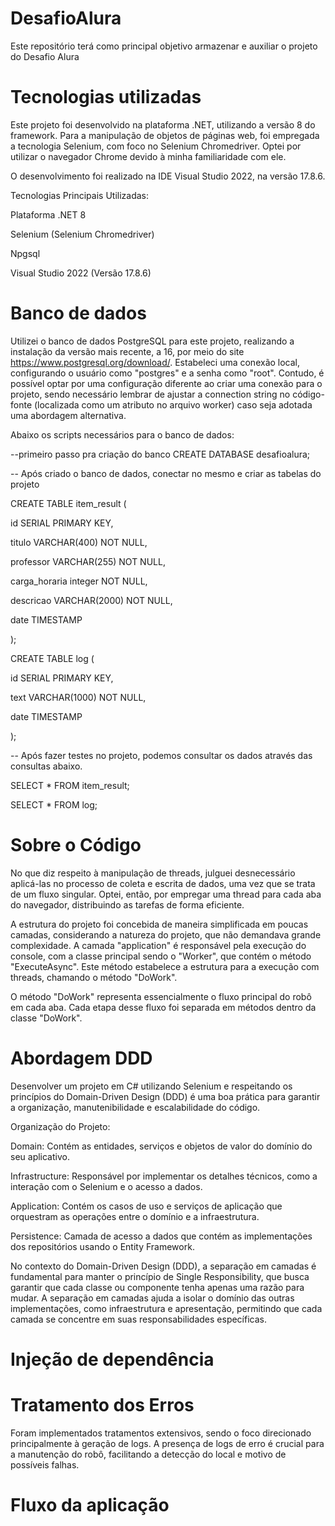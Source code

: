 # DesafioAlura
Este repositório terá como principal objetivo armazenar e auxiliar o projeto do Desafio Alura

# Tecnologias utilizadas
Este projeto foi desenvolvido na plataforma .NET, utilizando a versão 8 do framework. Para a manipulação de objetos de páginas web, foi empregada a tecnologia Selenium, com foco no Selenium Chromedriver. Optei por utilizar o navegador Chrome devido à minha familiaridade com ele.


O desenvolvimento foi realizado na IDE Visual Studio 2022, na versão 17.8.6.

Tecnologias Principais Utilizadas:

Plataforma .NET 8

Selenium (Selenium Chromedriver)

Npgsql

Visual Studio 2022 (Versão 17.8.6)

# Banco de dados

Utilizei o banco de dados PostgreSQL para este projeto, realizando a instalação da versão 
mais recente, a 16, por meio do site https://www.postgresql.org/download/. Estabeleci 
uma conexão local, configurando o usuário como "postgres" e a senha como "root".
Contudo, é possível optar por uma configuração diferente ao criar uma conexão para o 
projeto, sendo necessário lembrar de ajustar a connection string no código-fonte 
(localizada como um atributo no arquivo worker) caso seja adotada uma abordagem 
alternativa.

Abaixo os scripts necessários para o banco de dados:

--primeiro passo pra criação do banco
CREATE DATABASE desafioalura;

-- Após criado o banco de dados, conectar no mesmo e criar as tabelas do projeto

CREATE TABLE item_result (

  id SERIAL PRIMARY KEY,
  
  titulo VARCHAR(400) NOT NULL,
  
  professor VARCHAR(255) NOT NULL,
  
  carga_horaria integer NOT NULL,
  
  descricao VARCHAR(2000) NOT NULL,	
  
  date TIMESTAMP
  
);


CREATE TABLE log (

  id SERIAL PRIMARY KEY,
  
  text VARCHAR(1000) NOT NULL,
  
  date TIMESTAMP
  
);

-- Após fazer testes no projeto, podemos consultar os dados através das consultas abaixo.

SELECT * FROM item_result;

SELECT * FROM log;


# Sobre o Código

No que diz respeito à manipulação de threads, julguei desnecessário aplicá-las no 
processo de coleta e escrita de dados, uma vez que se trata de um fluxo singular. Optei, 
então, por empregar uma thread para cada aba do navegador, distribuindo as tarefas de
forma eficiente.

A estrutura do projeto foi concebida de maneira simplificada em poucas camadas, 
considerando a natureza do projeto, que não demandava grande complexidade. A 
camada "application" é responsável pela execução do console, com a classe principal 
sendo o "Worker", que contém o método "ExecuteAsync". Este método estabelece a 
estrutura para a execução com threads, chamando o método "DoWork".

O método "DoWork" representa essencialmente o fluxo principal do robô em cada aba. 
Cada etapa desse fluxo foi separada em métodos dentro da classe "DoWork". 


# Abordagem DDD
Desenvolver um projeto em C# utilizando Selenium e respeitando os princípios do Domain-Driven Design (DDD) é uma boa prática para garantir a organização, manutenibilidade e escalabilidade do código.

Organização do Projeto:

Domain: Contém as entidades, serviços e objetos de valor do domínio do seu aplicativo.

Infrastructure: Responsável por implementar os detalhes técnicos, como a interação com o Selenium e o acesso a dados.

Application: Contém os casos de uso e serviços de aplicação que orquestram as operações entre o domínio e a infraestrutura.

Persistence: Camada de acesso a dados que contém as implementações dos repositórios usando o Entity Framework.

No contexto do Domain-Driven Design (DDD), a separação em camadas é fundamental para manter o princípio de Single Responsibility, que busca garantir que cada classe ou componente tenha apenas uma razão para mudar. A separação em camadas ajuda a isolar o domínio das outras implementações, como infraestrutura e apresentação, permitindo que cada camada se concentre em suas responsabilidades específicas.

# Injeção de dependência

# Tratamento dos Erros
Foram implementados tratamentos extensivos, sendo o foco direcionado principalmente à 
geração de logs. A presença de logs de erro é crucial para a manutenção do robô, 
facilitando a detecção do local e motivo de possíveis falhas.

# Fluxo da aplicação
